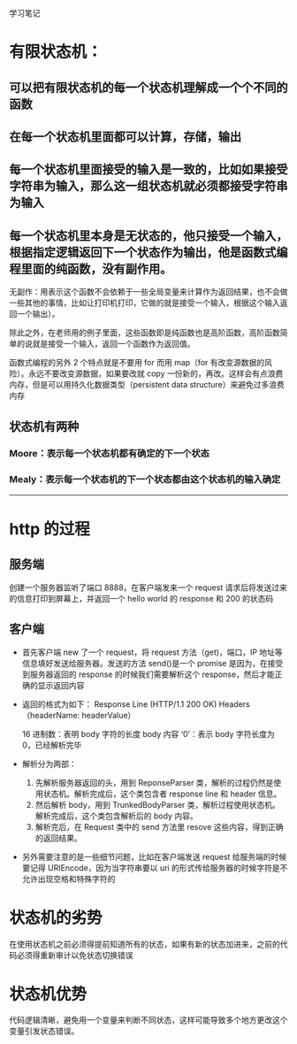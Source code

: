 学习笔记

# 有限状态机：

## 可以把有限状态机的每一个状态机理解成一个个不同的函数

## 在每一个状态机里面都可以计算，存储，输出

## 每一个状态机里面接受的输入是一致的，比如如果接受字符串为输入，那么这一组状态机就必须都接受字符串为输入

## 每一个状态机里本身是无状态的，他只接受一个输入，根据指定逻辑返回下一个状态作为输出，他是函数式编程里面的纯函数，没有副作用。

无副作：用表示这个函数不会依赖于一些全局变量来计算作为返回结果，也不会做一些其他的事情，比如让打印机打印，它做的就是接受一个输入，根据这个输入返回一个输出）。

除此之外，在老师用的例子里面，这些函数即是纯函数也是高阶函数，高阶函数简单的说就是接受一个输入，返回一个函数作为返回值。

函数式编程的另外 2 个特点就是不要用 for 而用 map（for 有改变源数据的风险）。永远不要改变源数据，如果要改就 copy 一份新的，再改。这样会有点浪费内存，但是可以用持久化数据类型（persistent data structure）来避免过多浪费内存

## 状态机有两种

### Moore：表示每一个状态机都有确定的下一个状态

### Mealy：表示每一个状态机的下一个状态都由这个状态机的输入确定

---

# http 的过程

## 服务端

创建一个服务器监听了端口 8888，在客户端发来一个 request 请求后将发送过来的信息打印到屏幕上，并返回一个 hello world 的 response 和 200 的状态码

## 客户端

- 首先客户端 new 了一个 request，将 request 方法（get)，端口，IP 地址等信息填好发送给服务器。发送的方法 send()是一个 promise 是因为，在接受到服务器返回的 response 的时候我们需要解析这个 response，然后才能正确的显示返回内容

- 返回的格式为如下：
  Response Line (HTTP/1.1 200 OK)
  Headers （headerName: headerValue）

  16 进制数：表明 body 字符的长度
  body 内容
  ‘0’：表示 body 字符长度为 0，已经解析完毕

- 解析分为两部：

  1.  先解析服务器返回的头，用到 ReponseParser 类，解析的过程仍然是使用状态机。解析完成后，这个类包含者 response line 和 header 信息。
  2.  然后解析 body，用到 TrunkedBodyParser 类，解析过程使用状态机。解析完成后，这个类包含解析后的 body 内容。
  3.  解析完后，在 Request 类中的 send 方法里 resove 这些内容，得到正确的返回结果。

- 另外需要注意的是一些细节问题，比如在客户端发送 request 给服务端的时候要记得 URIEncode，因为当字符串要以 uri 的形式传给服务器的时候字符是不允许出现空格和特殊字符的

# 状态机的劣势

在使用状态机之前必须得提前知道所有的状态，如果有新的状态加进来，之前的代码必须得重新审计以免状态切换错误

# 状态机优势

代码逻辑清晰，避免用一个变量来判断不同状态，这样可能导致多个地方更改这个变量引发状态错误。
